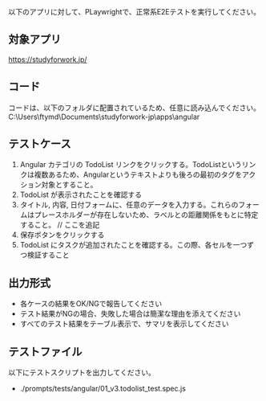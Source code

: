 以下のアプリに対して、PLaywrightで、正常系E2Eテストを実行してください。 

## 対象アプリ
https://studyforwork.jp/


## コード
コードは、以下のフォルダに配置されているため、任意に読み込んでください。
C:\Users\ftymd\Documents\studyforwork-jp\apps\angular


## テストケース
1. Angular カテゴリの TodoList リンクをクリックする。TodoListというリンクは複数あるため、Angularというテキストよりも後ろの最初のタグをアクション対象とすること。
2. TodoList が表示されたことを確認する
3. タイトル, 内容, 日付フォームに、任意のデータを入力する。これらのフォームはプレースホルダーが存在しないため、ラベルとの距離関係をもとに特定すること。 // ここを追記
4. 保存ボタンをクリックする
5. TodoList にタスクが追加されたことを確認する。この際、各セルを一つずつ検証すること


## 出力形式 
- 各ケースの結果をOK/NGで報告してください
- テスト結果がNGの場合、失敗した場合は簡潔な理由を添えてください
- すべてのテスト結果をテーブル表示で、サマリを表示してください

## テストファイル
以下にテストスクリプトを出力してください。
- ./prompts/tests/angular/01_v3.todolist_test.spec.js